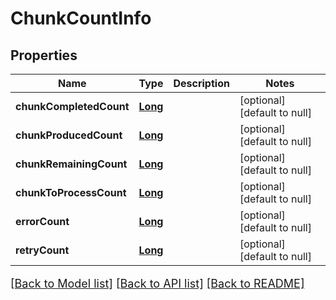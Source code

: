 # ChunkCountInfo
## Properties

Name | Type | Description | Notes
------------ | ------------- | ------------- | -------------
**chunkCompletedCount** | [**Long**](long.md) |  | [optional] [default to null]
**chunkProducedCount** | [**Long**](long.md) |  | [optional] [default to null]
**chunkRemainingCount** | [**Long**](long.md) |  | [optional] [default to null]
**chunkToProcessCount** | [**Long**](long.md) |  | [optional] [default to null]
**errorCount** | [**Long**](long.md) |  | [optional] [default to null]
**retryCount** | [**Long**](long.md) |  | [optional] [default to null]

[[Back to Model list]](../README.md#documentation-for-models) [[Back to API list]](../README.md#documentation-for-api-endpoints) [[Back to README]](../README.md)

<style>
     p, ul, ol, li { font-size: 18px !important;}
</style>

